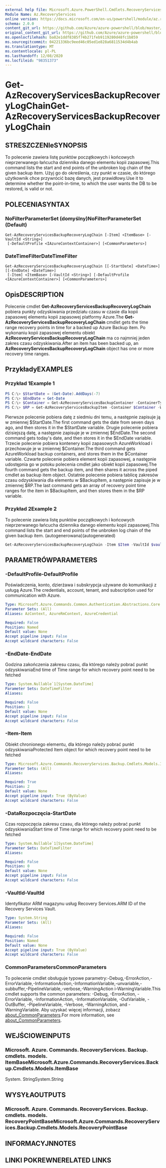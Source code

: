 ```yaml
---
external help file: Microsoft.Azure.PowerShell.Cmdlets.RecoveryServices.Backup.dll-Help.xml
Module Name: Az.RecoveryServices
online version: https://docs.microsoft.com/en-us/powershell/module/az.recoveryservices/get-azrecoveryservicesbackuprecoverylogchain
schema: 2.0.0
content_git_url: https://github.com/Azure/azure-powershell/blob/master/src/RecoveryServices/RecoveryServices/help/Get-AzRecoveryServicesBackupRecoveryLogChain.md
original_content_git_url: https://github.com/Azure/azure-powershell/blob/master/src/RecoveryServices/RecoveryServices/help/Get-AzRecoveryServicesBackupRecoveryLogChain.md
ms.openlocfilehash: ba82e1ddf8385f74b271feb9119280d48fc1b859
ms.sourcegitcommit: 04221336bc9eed46c05ed1e828a6811534d4b4ab
ms.translationtype: MT
ms.contentlocale: pl-PL
ms.lasthandoff: 12/08/2020
ms.locfileid: "98351373"
---
```

# <span data-ttu-id="dc8fe-101">Get-AzRecoveryServicesBackupRecoveryLogChain</span><span class="sxs-lookup"><span data-stu-id="dc8fe-101">Get-AzRecoveryServicesBackupRecoveryLogChain</span></span>

## <span data-ttu-id="dc8fe-102">STRESZCZENIe</span><span class="sxs-lookup"><span data-stu-id="dc8fe-102">SYNOPSIS</span></span>
<span data-ttu-id="dc8fe-103">To polecenie zawiera listę punktów początkowych i końcowych nieprzerwanego łańcucha dziennika danego elementu kopii zapasowej.</span><span class="sxs-lookup"><span data-stu-id="dc8fe-103">This command lists the start and end points of the unbroken log chain of the given backup item.</span></span> <span data-ttu-id="dc8fe-104">Użyj go do określenia, czy punkt w czasie, do którego użytkownik chce przywrócić bazę danych, jest prawidłowy.</span><span class="sxs-lookup"><span data-stu-id="dc8fe-104">Use it to determine whether the point-in-time, to which the user wants the DB to be restored, is valid or not.</span></span>

## <span data-ttu-id="dc8fe-105">POLECENIA</span><span class="sxs-lookup"><span data-stu-id="dc8fe-105">SYNTAX</span></span>

### <span data-ttu-id="dc8fe-106">NoFilterParameterSet (domyślny)</span><span class="sxs-lookup"><span data-stu-id="dc8fe-106">NoFilterParameterSet (Default)</span></span>
```
Get-AzRecoveryServicesBackupRecoveryLogChain [-Item] <ItemBase> [-VaultId <String>]
 [-DefaultProfile <IAzureContextContainer>] [<CommonParameters>]
```

### <span data-ttu-id="dc8fe-107">DateTimeFilter</span><span class="sxs-lookup"><span data-stu-id="dc8fe-107">DateTimeFilter</span></span>
```
Get-AzRecoveryServicesBackupRecoveryLogChain [[-StartDate] <DateTime>] [[-EndDate] <DateTime>]
 [-Item] <ItemBase> [-VaultId <String>] [-DefaultProfile <IAzureContextContainer>] [<CommonParameters>]
```

## <span data-ttu-id="dc8fe-108">Opis</span><span class="sxs-lookup"><span data-stu-id="dc8fe-108">DESCRIPTION</span></span>
<span data-ttu-id="dc8fe-109">Polecenie cmdlet **Get-AzRecoveryServicesBackupRecoveryLogChain** pobiera punkty odzyskiwania przedziału czasu w czasie dla kopii zapasowej elementu kopii zapasowej platformy Azure.</span><span class="sxs-lookup"><span data-stu-id="dc8fe-109">The **Get-AzRecoveryServicesBackupRecoveryLogChain** cmdlet gets the time range recovery points in time for a backed up Azure Backup item.</span></span>
<span data-ttu-id="dc8fe-110">Po wykonaniu kopii zapasowej elementu obiekt **AzRecoveryServicesBackupRecoveryLogChain** ma co najmniej jeden zakres czasu odzyskiwania.</span><span class="sxs-lookup"><span data-stu-id="dc8fe-110">After an item has been backed up, an **AzRecoveryServicesBackupRecoveryLogChain** object has one or more recovery time ranges.</span></span>

## <span data-ttu-id="dc8fe-111">Przykłady</span><span class="sxs-lookup"><span data-stu-id="dc8fe-111">EXAMPLES</span></span>

### <span data-ttu-id="dc8fe-112">Przykład 1</span><span class="sxs-lookup"><span data-stu-id="dc8fe-112">Example 1</span></span>
```powershell
PS C:\> $StartDate = (Get-Date).AddDays(-7) 
PS C:\> $EndDate = Get-Date 
PS C:\> $Container = Get-AzRecoveryServicesBackupContainer -ContainerType AzureWorkload -Status Registered
PS C:\> $RP = Get-AzRecoveryServicesBackupItem -Container $Container -WorkloadType MSSQL | Get-AzRecoveryServicesBackupRecoveryLogChain -StartDate $Startdate.ToUniversalTime() -EndDate $Enddate.ToUniversalTime()
```

<span data-ttu-id="dc8fe-113">Pierwsze polecenie pobiera datę z siedmiu dni temu, a następnie zapisuje ją w zmiennej $StartDate.</span><span class="sxs-lookup"><span data-stu-id="dc8fe-113">The first command gets the date from seven days ago, and then stores it in the $StartDate variable.</span></span>
<span data-ttu-id="dc8fe-114">Drugie polecenie pobiera dzisiejszą datę, a następnie zapisuje je w zmiennej $EndDate.</span><span class="sxs-lookup"><span data-stu-id="dc8fe-114">The second command gets today's date, and then stores it in the $EndDate variable.</span></span>
<span data-ttu-id="dc8fe-115">Trzecie polecenie pobiera kontenery kopii zapasowych AzureWorkload i przechowuje je w zmiennej $Container.</span><span class="sxs-lookup"><span data-stu-id="dc8fe-115">The third command gets AzureWorkload backup containers, and stores them in the $Container variable.</span></span>
<span data-ttu-id="dc8fe-116">Czwarte polecenie pobiera element kopii zapasowej, a następnie udostępnia go w potoku polecenia cmdlet jako obiekt kopii zapasowej.</span><span class="sxs-lookup"><span data-stu-id="dc8fe-116">The fourth command gets the backup item, and then shares it across the piped cmdlet as backup item object.</span></span>
<span data-ttu-id="dc8fe-117">Ostatnie polecenie pobiera tablicę zakresów czasu odzyskiwania dla elementu w $BackupItem, a następnie zapisuje je w zmiennej $RP.</span><span class="sxs-lookup"><span data-stu-id="dc8fe-117">The last command gets an array of recovery point time ranges for the item in $BackupItem, and then stores them in the $RP variable.</span></span>

### <span data-ttu-id="dc8fe-118">Przykład 2</span><span class="sxs-lookup"><span data-stu-id="dc8fe-118">Example 2</span></span>

<span data-ttu-id="dc8fe-119">To polecenie zawiera listę punktów początkowych i końcowych nieprzerwanego łańcucha dziennika danego elementu kopii zapasowej.</span><span class="sxs-lookup"><span data-stu-id="dc8fe-119">This command lists the start and end points of the unbroken log chain of the given backup item.</span></span> <span data-ttu-id="dc8fe-120">(autogenerowana)</span><span class="sxs-lookup"><span data-stu-id="dc8fe-120">(autogenerated)</span></span>

```powershell <!-- Aladdin Generated Example --> 
Get-AzRecoveryServicesBackupRecoveryLogChain -Item $Item -VaultId $vault.ID
```

## <span data-ttu-id="dc8fe-121">PARAMETRÓW</span><span class="sxs-lookup"><span data-stu-id="dc8fe-121">PARAMETERS</span></span>

### <span data-ttu-id="dc8fe-122">-DefaultProfile</span><span class="sxs-lookup"><span data-stu-id="dc8fe-122">-DefaultProfile</span></span>
<span data-ttu-id="dc8fe-123">Poświadczenia, konto, dzierżawa i subskrypcja używane do komunikacji z usługą Azure.</span><span class="sxs-lookup"><span data-stu-id="dc8fe-123">The credentials, account, tenant, and subscription used for communication with Azure.</span></span>

```yaml
Type: Microsoft.Azure.Commands.Common.Authentication.Abstractions.Core.IAzureContextContainer
Parameter Sets: (All)
Aliases: AzContext, AzureRmContext, AzureCredential

Required: False
Position: Named
Default value: None
Accept pipeline input: False
Accept wildcard characters: False
```

### <span data-ttu-id="dc8fe-124">-EndDate</span><span class="sxs-lookup"><span data-stu-id="dc8fe-124">-EndDate</span></span>
<span data-ttu-id="dc8fe-125">Godzina zakończenia zakresu czasu, dla którego należy pobrać punkt odzyskiwania</span><span class="sxs-lookup"><span data-stu-id="dc8fe-125">End time of Time range for which recovery point need to be fetched</span></span>

```yaml
Type: System.Nullable`1[System.DateTime]
Parameter Sets: DateTimeFilter
Aliases:

Required: False
Position: 1
Default value: None
Accept pipeline input: False
Accept wildcard characters: False
```

### <span data-ttu-id="dc8fe-126">-Item</span><span class="sxs-lookup"><span data-stu-id="dc8fe-126">-Item</span></span>
<span data-ttu-id="dc8fe-127">Obiekt chronionego elementu, dla którego należy pobrać punkt odzyskiwania</span><span class="sxs-lookup"><span data-stu-id="dc8fe-127">Protected Item object for which recovery point need to be fetched</span></span>

```yaml
Type: Microsoft.Azure.Commands.RecoveryServices.Backup.Cmdlets.Models.ItemBase
Parameter Sets: (All)
Aliases:

Required: True
Position: 2
Default value: None
Accept pipeline input: True (ByValue)
Accept wildcard characters: False
```

### <span data-ttu-id="dc8fe-128">-DataRozpoczęcia</span><span class="sxs-lookup"><span data-stu-id="dc8fe-128">-StartDate</span></span>
<span data-ttu-id="dc8fe-129">Czas rozpoczęcia zakresu czasu, dla którego należy pobrać punkt odzyskiwania</span><span class="sxs-lookup"><span data-stu-id="dc8fe-129">Start time of Time range for which recovery point need to be fetched</span></span>

```yaml
Type: System.Nullable`1[System.DateTime]
Parameter Sets: DateTimeFilter
Aliases:

Required: False
Position: 0
Default value: None
Accept pipeline input: False
Accept wildcard characters: False
```

### <span data-ttu-id="dc8fe-130">-VaultId</span><span class="sxs-lookup"><span data-stu-id="dc8fe-130">-VaultId</span></span>
<span data-ttu-id="dc8fe-131">Identyfikator ARM magazynu usług Recovery Services.</span><span class="sxs-lookup"><span data-stu-id="dc8fe-131">ARM ID of the Recovery Services Vault.</span></span>

```yaml
Type: System.String
Parameter Sets: (All)
Aliases:

Required: False
Position: Named
Default value: None
Accept pipeline input: True (ByValue)
Accept wildcard characters: False
```

### <span data-ttu-id="dc8fe-132">CommonParameters</span><span class="sxs-lookup"><span data-stu-id="dc8fe-132">CommonParameters</span></span>
<span data-ttu-id="dc8fe-133">To polecenie cmdlet obsługuje typowe parametry:-Debug,-ErrorAction,-ErrorVariable,-InformationAction,-InformationVariable,-unvariable,-subbuffer,-PipelineVariable,-verbose,-WarningAction i-WarningVariable.</span><span class="sxs-lookup"><span data-stu-id="dc8fe-133">This cmdlet supports the common parameters: -Debug, -ErrorAction, -ErrorVariable, -InformationAction, -InformationVariable, -OutVariable, -OutBuffer, -PipelineVariable, -Verbose, -WarningAction, and -WarningVariable.</span></span> <span data-ttu-id="dc8fe-134">Aby uzyskać więcej informacji, zobacz [about_CommonParameters](http://go.microsoft.com/fwlink/?LinkID=113216).</span><span class="sxs-lookup"><span data-stu-id="dc8fe-134">For more information, see [about_CommonParameters](http://go.microsoft.com/fwlink/?LinkID=113216).</span></span>

## <span data-ttu-id="dc8fe-135">WEJŚCIOWE</span><span class="sxs-lookup"><span data-stu-id="dc8fe-135">INPUTS</span></span>

### <span data-ttu-id="dc8fe-136">Microsoft. Azure. Commands. RecoveryServices. Backup. cmdlets. models. ItemBase</span><span class="sxs-lookup"><span data-stu-id="dc8fe-136">Microsoft.Azure.Commands.RecoveryServices.Backup.Cmdlets.Models.ItemBase</span></span>
<span data-ttu-id="dc8fe-137">System. String</span><span class="sxs-lookup"><span data-stu-id="dc8fe-137">System.String</span></span>

## <span data-ttu-id="dc8fe-138">WYSYŁA</span><span class="sxs-lookup"><span data-stu-id="dc8fe-138">OUTPUTS</span></span>

### <span data-ttu-id="dc8fe-139">Microsoft. Azure. Commands. RecoveryServices. Backup. cmdlets. models. RecoveryPointBase</span><span class="sxs-lookup"><span data-stu-id="dc8fe-139">Microsoft.Azure.Commands.RecoveryServices.Backup.Cmdlets.Models.RecoveryPointBase</span></span>

## <span data-ttu-id="dc8fe-140">INFORMACYJN</span><span class="sxs-lookup"><span data-stu-id="dc8fe-140">NOTES</span></span>

## <span data-ttu-id="dc8fe-141">LINKI POKREWNE</span><span class="sxs-lookup"><span data-stu-id="dc8fe-141">RELATED LINKS</span></span>
